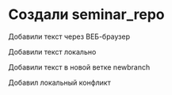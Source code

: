 ﻿# Создали seminar_repo

Добавили текст через ВЕБ-браузер

Добавили текст локально

Добавили текст в новой ветке newbranch

Добавил локальный конфликт
